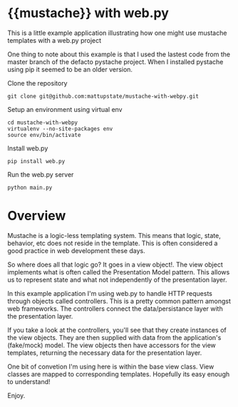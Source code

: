 # {{mustache}} with web.py

This is a little example application illustrating how one might use mustache templates with a web.py project

One thing to note about this example is that I used the lastest code from the master branch of the defacto pystache project. When I installed pystache using pip it seemed to be an older version.

Clone the repository

    git clone git@github.com:mattupstate/mustache-with-webpy.git
    
Setup an environment using virtual env

    cd mustache-with-webpy
    virtualenv --no-site-packages env
    source env/bin/activate
    
Install web.py

    pip install web.py
    
Run the web.py server

    python main.py

# Overview

Mustache is a logic-less templating system. This means that logic, state, behavior, etc does not reside in the template. This is often considered a good practice in web development these days.

So where does all that logic go? It goes in a view object!. The view object implements what is often called the Presentation Model pattern. This allows us to represent state and what not independently of the presentation layer.

In this example application I'm using web.py to handle HTTP requests through objects called controllers. This is a pretty common pattern amongst web frameworks. The controllers connect the data/persistance layer with the presentation layer.

If you take a look at the controllers, you'll see that they create instances of the view objects. They are then supplied with data from the application's (fake/mock) model. The view objects then have accessors for the view templates, returning the necessary data for the presentation layer.

One bit of convetion I'm using here is within the base view class. View classes are mapped to corresponding templates. Hopefully its easy enough to understand!

Enjoy.